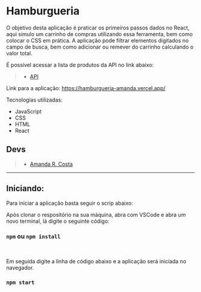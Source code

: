 # Hamburgueria

O objetivo desta aplicação é praticar os primeiros passos dados no React, aqui simulo um carrinho de compras utilizando essa ferramenta, bem como colocar o CSS em prática.
A aplicação pode filtrar elementos digitados no campo de busca, bem como adicionar ou remever do carrinho calculando o valor total.

É possível acessar a lista de produtos da API no link abaixo:
 > - [API](https://hamburgueria-kenzie-json-serve.herokuapp.com/products)


Link para a aplicação: https://hamburgueria-amanda.vercel.app/


 Tecnologias utilizadas:

 - JavaScript
 - CSS
 - HTML
 - React


 ## **Devs**

 > - [Amanda R. Costa](https://www.linkedin.com/in/amanda-fullstack/)

---


## Iniciando:

Para iniciar a aplicação basta seguir o scrip abaixo:

Após clonar o respositório na sua máquina, abra com VSCode e abra um novo terminal, lá digite o seguinte código:
### `npm` ou `npm install`

<br>

Em seguida digite a linha de código abaixo e a aplicação será iniciada no navegador.
### `npm start` 

<br>

